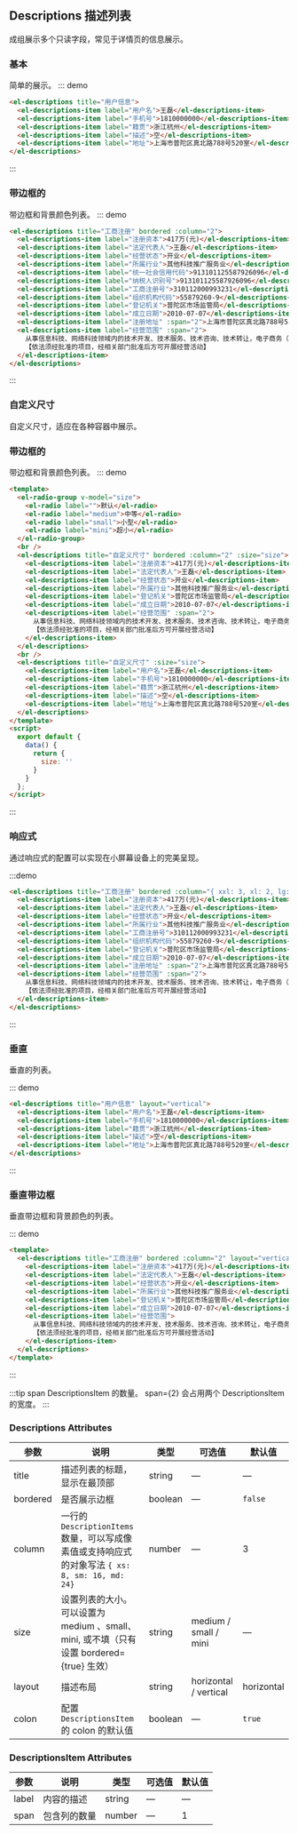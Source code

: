 ## Descriptions 描述列表

成组展示多个只读字段，常见于详情页的信息展示。

### 基本

简单的展示。
::: demo

```html
<el-descriptions title="用户信息">
  <el-descriptions-item label="用户名">王磊</el-descriptions-item>
  <el-descriptions-item label="手机号">1810000000</el-descriptions-item>
  <el-descriptions-item label="籍贯">浙江杭州</el-descriptions-item>
  <el-descriptions-item label="描述">空</el-descriptions-item>
  <el-descriptions-item label="地址">上海市普陀区真北路788号520室</el-descriptions-item>
</el-descriptions>
```

:::

### 带边框的

带边框和背景颜色列表。
::: demo

```html
<el-descriptions title="工商注册" bordered :column="2">
  <el-descriptions-item label="注册资本">417万(元)</el-descriptions-item>
  <el-descriptions-item label="法定代表人">王磊</el-descriptions-item>
  <el-descriptions-item label="经营状态">开业</el-descriptions-item>
  <el-descriptions-item label="所属行业">其他科技推广服务业</el-descriptions-item>
  <el-descriptions-item label="统一社会信用代码">913101125587926096</el-descriptions-item>
  <el-descriptions-item label="纳税人识别号">913101125587926096</el-descriptions-item>
  <el-descriptions-item label="工商注册号">310112000993231</el-descriptions-item>
  <el-descriptions-item label="组织机构代码">55879260-9</el-descriptions-item>
  <el-descriptions-item label="登记机关">普陀区市场监管局</el-descriptions-item>
  <el-descriptions-item label="成立日期">2010-07-07</el-descriptions-item>
  <el-descriptions-item label="注册地址" :span="2">上海市普陀区真北路788号520室</el-descriptions-item>
  <el-descriptions-item label="经营范围" :span="2">
    从事信息科技、网络科技领域内的技术开发、技术服务、技术咨询、技术转让，电子商务（不得从事增值电信、金融业务），增值电信业余（按许可证），设计、制作、代理、发布各类广告，食品销售（含瓶装酒），仓储管理（除危险化学品），第三方物流服务（不得从事运输），销售：针纺织品、服装鞋帽、箱包、五金交电、家用电器、电子产品、建筑装潢材料、陶瓷制品、通信设备（除卫星电视广播地面接收设施）、食用农产品、日用百货、工艺品、厨房用品、健身器材、体育用品、数码产品、化妆品、办公用品、文具、花卉苗木、计算机设备零配件何软件产品，票务代理，自有设备租赁，汽车租赁，办公室设备维修服务，保洁服务，知识产权代理，从事互联网科技领域内的技术开发、技术咨询、技术转让、技术服务，人才中介。
    【依法须经批准的项目，经相关部门批准后方可开展经营活动】
  </el-descriptions-item>
</el-descriptions>
```

:::

### 自定义尺寸

自定义尺寸，适应在各种容器中展示。


### 带边框的

带边框和背景颜色列表。
::: demo

```html
<template>
  <el-radio-group v-model="size">
    <el-radio label="">默认</el-radio>
    <el-radio label="medium">中等</el-radio>
    <el-radio label="small">小型</el-radio>
    <el-radio label="mini">超小</el-radio>
  </el-radio-group>
  <br />
  <el-descriptions title="自定义尺寸" bordered :column="2" :size="size">
    <el-descriptions-item label="注册资本">417万(元)</el-descriptions-item>
    <el-descriptions-item label="法定代表人">王磊</el-descriptions-item>
    <el-descriptions-item label="经营状态">开业</el-descriptions-item>
    <el-descriptions-item label="所属行业">其他科技推广服务业</el-descriptions-item>
    <el-descriptions-item label="登记机关">普陀区市场监管局</el-descriptions-item>
    <el-descriptions-item label="成立日期">2010-07-07</el-descriptions-item>
    <el-descriptions-item label="经营范围" :span="2">
      从事信息科技、网络科技领域内的技术开发、技术服务、技术咨询、技术转让，电子商务（不得从事增值电信、金融业务），增值电信业余（按许可证），设计、制作、代理、发布各类广告，食品销售（含瓶装酒），仓储管理（除危险化学品），第三方物流服务（不得从事运输），销售：针纺织品、服装鞋帽、箱包、五金交电、家用电器、电子产品、建筑装潢材料、陶瓷制品、通信设备（除卫星电视广播地面接收设施）、食用农产品、日用百货、工艺品、厨房用品、健身器材、体育用品、数码产品、化妆品、办公用品、文具、花卉苗木、计算机设备零配件何软件产品，票务代理，自有设备租赁，汽车租赁，办公室设备维修服务，保洁服务，知识产权代理，从事互联网科技领域内的技术开发、技术咨询、技术转让、技术服务，人才中介。
      【依法须经批准的项目，经相关部门批准后方可开展经营活动】
    </el-descriptions-item>
  </el-descriptions>
  <br />
  <el-descriptions title="自定义尺寸" :size="size">
    <el-descriptions-item label="用户名">王磊</el-descriptions-item>
    <el-descriptions-item label="手机号">1810000000</el-descriptions-item>
    <el-descriptions-item label="籍贯">浙江杭州</el-descriptions-item>
    <el-descriptions-item label="描述">空</el-descriptions-item>
    <el-descriptions-item label="地址">上海市普陀区真北路788号520室</el-descriptions-item>
  </el-descriptions>
</template>
<script>
  export default {
    data() {
      return {
        size: ''
      }
    }
  };
</script>
```

:::


### 响应式

通过响应式的配置可以实现在小屏幕设备上的完美呈现。

:::demo

```html
<el-descriptions title="工商注册" bordered :column="{ xxl: 3, xl: 2, lg: 2, md: 2, sm: 1, xs: 1 }">
  <el-descriptions-item label="注册资本">417万(元)</el-descriptions-item>
  <el-descriptions-item label="法定代表人">王磊</el-descriptions-item>
  <el-descriptions-item label="经营状态">开业</el-descriptions-item>
  <el-descriptions-item label="所属行业">其他科技推广服务业</el-descriptions-item>
  <el-descriptions-item label="工商注册号">310112000993231</el-descriptions-item>
  <el-descriptions-item label="组织机构代码">55879260-9</el-descriptions-item>
  <el-descriptions-item label="登记机关">普陀区市场监管局</el-descriptions-item>
  <el-descriptions-item label="成立日期">2010-07-07</el-descriptions-item>
  <el-descriptions-item label="注册地址" :span="2">上海市普陀区真北路788号520室</el-descriptions-item>
  <el-descriptions-item label="经营范围" :span="2">
    从事信息科技、网络科技领域内的技术开发、技术服务、技术咨询、技术转让，电子商务（不得从事增值电信、金融业务），增值电信业余（按许可证），设计、制作、代理、发布各类广告，食品销售（含瓶装酒），仓储管理（除危险化学品），第三方物流服务（不得从事运输），销售：针纺织品、服装鞋帽、箱包、五金交电、家用电器、电子产品、建筑装潢材料、陶瓷制品、通信设备（除卫星电视广播地面接收设施）、食用农产品、日用百货、工艺品、厨房用品、健身器材、体育用品、数码产品、化妆品、办公用品、文具、花卉苗木、计算机设备零配件何软件产品，票务代理，自有设备租赁，汽车租赁，办公室设备维修服务，保洁服务，知识产权代理，从事互联网科技领域内的技术开发、技术咨询、技术转让、技术服务，人才中介。
    【依法须经批准的项目，经相关部门批准后方可开展经营活动】
  </el-descriptions-item>
</el-descriptions>
```

:::

### 垂直

垂直的列表。

::: demo

```html
<el-descriptions title="用户信息" layout="vertical">
  <el-descriptions-item label="用户名">王磊</el-descriptions-item>
  <el-descriptions-item label="手机号">1810000000</el-descriptions-item>
  <el-descriptions-item label="籍贯">浙江杭州</el-descriptions-item>
  <el-descriptions-item label="描述">空</el-descriptions-item>
  <el-descriptions-item label="地址">上海市普陀区真北路788号520室</el-descriptions-item>
</el-descriptions>
```

:::

### 垂直带边框

垂直带边框和背景颜色的列表。

::: demo

```html
<template>
  <el-descriptions title="工商注册" bordered :column="2" layout="vertical">
    <el-descriptions-item label="注册资本">417万(元)</el-descriptions-item>
    <el-descriptions-item label="法定代表人">王磊</el-descriptions-item>
    <el-descriptions-item label="经营状态">开业</el-descriptions-item>
    <el-descriptions-item label="所属行业">其他科技推广服务业</el-descriptions-item>
    <el-descriptions-item label="登记机关">普陀区市场监管局</el-descriptions-item>
    <el-descriptions-item label="成立日期">2010-07-07</el-descriptions-item>
    <el-descriptions-item label="经营范围">
      从事信息科技、网络科技领域内的技术开发、技术服务、技术咨询、技术转让，电子商务（不得从事增值电信、金融业务），增值电信业余（按许可证），设计、制作、代理、发布各类广告，食品销售（含瓶装酒），仓储管理（除危险化学品），第三方物流服务（不得从事运输），销售：针纺织品、服装鞋帽、箱包、五金交电、家用电器、电子产品、建筑装潢材料、陶瓷制品、通信设备（除卫星电视广播地面接收设施）、食用农产品、日用百货、工艺品、厨房用品、健身器材、体育用品、数码产品、化妆品、办公用品、文具、花卉苗木、计算机设备零配件何软件产品，票务代理，自有设备租赁，汽车租赁，办公室设备维修服务，保洁服务，知识产权代理，从事互联网科技领域内的技术开发、技术咨询、技术转让、技术服务，人才中介。
      【依法须经批准的项目，经相关部门批准后方可开展经营活动】
    </el-descriptions-item>
  </el-descriptions>
</template>
```

:::


:::tip
span DescriptionsItem 的数量。 span={2} 会占用两个 DescriptionsItem 的宽度。
:::

### Descriptions Attributes

| 参数     | 说明                                                                                            | 类型    | 可选值                | 默认值     |
| -------- | ----------------------------------------------------------------------------------------------- | ------- | --------------------- | ---------- |
| title    | 描述列表的标题，显示在最顶部                                                                    | string  | —                     | —          |
| bordered | 是否展示边框                                                                                    | boolean | —                     | `false`    |
| column   | 一行的 `DescriptionItems` 数量，可以写成像素值或支持响应式的对象写法 `{ xs: 8, sm: 16, md: 24}` | number  | —                     | 3          |
| size     | 设置列表的大小。可以设置为 medium 、small、mini, 或不填（只有设置 bordered={true} 生效）        | string  | medium / small / mini | —          |
| layout   | 描述布局                                                                                        | string  | horizontal / vertical | horizontal |
| colon    | 配置 `DescriptionsItem` 的 colon 的默认值                                                       | boolean | —                     | `true`     |

### DescriptionsItem Attributes

| 参数  | 说明         | 类型   | 可选值 | 默认值 |
| ----- | ------------ | ------ | ------ | ------ |
| label | 内容的描述   | string | —      | —      |
| span  | 包含列的数量 | number | —      | 1      |
